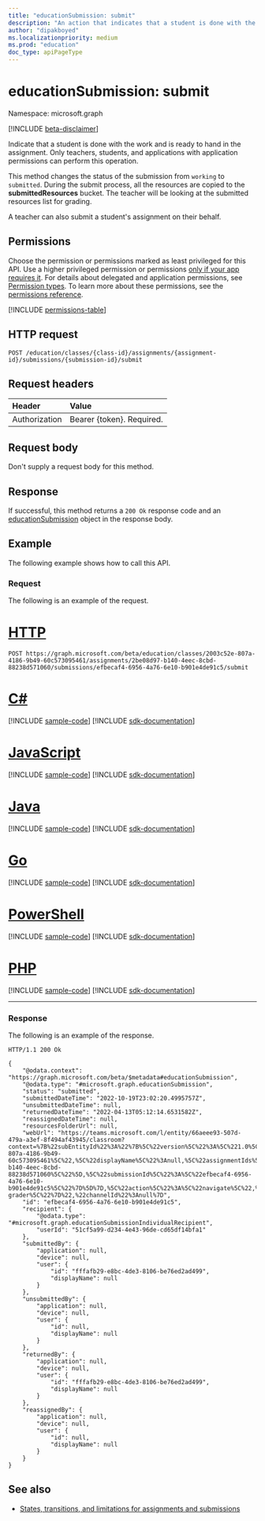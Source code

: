 ```yaml
---
title: "educationSubmission: submit"
description: "An action that indicates that a student is done with the work and is ready to hand in the assignment. This action can only be taken by the student."
author: "dipakboyed"
ms.localizationpriority: medium
ms.prod: "education"
doc_type: apiPageType
---
```


# educationSubmission: submit

Namespace: microsoft.graph

[!INCLUDE [beta-disclaimer](../../includes/beta-disclaimer.md)]

Indicate that a student is done with the work and is ready to hand in the assignment. Only teachers, students, and applications with application permissions can perform this operation.

This method changes the status of the submission from `working` to `submitted`. During the submit process, all the resources are copied to the **submittedResources** bucket. The teacher will be looking at the submitted resources list for grading.

A teacher can also submit a student's assignment on their behalf.

## Permissions
Choose the permission or permissions marked as least privileged for this API. Use a higher privileged permission or permissions [only if your app requires it](/graph/permissions-overview#best-practices-for-using-microsoft-graph-permissions). For details about delegated and application permissions, see [Permission types](/graph/permissions-overview#permission-types). To learn more about these permissions, see the [permissions reference](/graph/permissions-reference).

<!-- { "blockType": "permissions", "name": "educationsubmission_submit" } -->
[!INCLUDE [permissions-table](../includes/permissions/educationsubmission-submit-permissions.md)]

## HTTP request
<!-- { "blockType": "ignored" } -->
```http
POST /education/classes/{class-id}/assignments/{assignment-id}/submissions/{submission-id}/submit
```

## Request headers
| Header       | Value |
|:---------------|:--------|
| Authorization  | Bearer {token}. Required.  |

## Request body
Don't supply a request body for this method.

## Response
If successful, this method returns a `200 Ok` response code and an [educationSubmission](../resources/educationsubmission.md) object in the response body.

## Example
The following example shows how to call this API.
### Request
The following is an example of the request.

# [HTTP](#tab/http)
<!-- {
  "blockType": "request",
  "name": "educationsubmission_submit"
}-->

```http
POST https://graph.microsoft.com/beta/education/classes/2003c52e-807a-4186-9b49-60c573095461/assignments/2be08d97-b140-4eec-8cbd-88238d571060/submissions/efbecaf4-6956-4a76-6e10-b901e4de91c5/submit
```

# [C#](#tab/csharp)
[!INCLUDE [sample-code](../includes/snippets/csharp/educationsubmission-submit-csharp-snippets.md)]
[!INCLUDE [sdk-documentation](../includes/snippets/snippets-sdk-documentation-link.md)]

# [JavaScript](#tab/javascript)
[!INCLUDE [sample-code](../includes/snippets/javascript/educationsubmission-submit-javascript-snippets.md)]
[!INCLUDE [sdk-documentation](../includes/snippets/snippets-sdk-documentation-link.md)]

# [Java](#tab/java)
[!INCLUDE [sample-code](../includes/snippets/java/educationsubmission-submit-java-snippets.md)]
[!INCLUDE [sdk-documentation](../includes/snippets/snippets-sdk-documentation-link.md)]

# [Go](#tab/go)
[!INCLUDE [sample-code](../includes/snippets/go/educationsubmission-submit-go-snippets.md)]
[!INCLUDE [sdk-documentation](../includes/snippets/snippets-sdk-documentation-link.md)]

# [PowerShell](#tab/powershell)
[!INCLUDE [sample-code](../includes/snippets/powershell/educationsubmission-submit-powershell-snippets.md)]
[!INCLUDE [sdk-documentation](../includes/snippets/snippets-sdk-documentation-link.md)]

# [PHP](#tab/php)
[!INCLUDE [sample-code](../includes/snippets/php/educationsubmission-submit-php-snippets.md)]
[!INCLUDE [sdk-documentation](../includes/snippets/snippets-sdk-documentation-link.md)]

---

### Response
The following is an example of the response.

<!-- {
  "blockType": "response",
  "truncated": true,
  "@odata.type": "microsoft.graph.educationSubmission"
} -->

```http
HTTP/1.1 200 Ok

{
    "@odata.context": "https://graph.microsoft.com/beta/$metadata#educationSubmission",
    "@odata.type": "#microsoft.graph.educationSubmission",
    "status": "submitted",
    "submittedDateTime": "2022-10-19T23:02:20.4995757Z",
    "unsubmittedDateTime": null,
    "returnedDateTime": "2022-04-13T05:12:14.6531582Z",
    "reassignedDateTime": null,
    "resourcesFolderUrl": null,
    "webUrl": "https://teams.microsoft.com/l/entity/66aeee93-507d-479a-a3ef-8f494af43945/classroom?context=%7B%22subEntityId%22%3A%22%7B%5C%22version%5C%22%3A%5C%221.0%5C%22,%5C%22config%5C%22%3A%7B%5C%22classes%5C%22%3A%5B%7B%5C%22id%5C%22%3A%5C%222003c52e-807a-4186-9b49-60c573095461%5C%22,%5C%22displayName%5C%22%3Anull,%5C%22assignmentIds%5C%22%3A%5B%5C%222be08d97-b140-4eec-8cbd-88238d571060%5C%22%5D,%5C%22submissionId%5C%22%3A%5C%22efbecaf4-6956-4a76-6e10-b901e4de91c5%5C%22%7D%5D%7D,%5C%22action%5C%22%3A%5C%22navigate%5C%22,%5C%22view%5C%22%3A%5C%22speed-grader%5C%22%7D%22,%22channelId%22%3Anull%7D",
    "id": "efbecaf4-6956-4a76-6e10-b901e4de91c5",
    "recipient": {
        "@odata.type": "#microsoft.graph.educationSubmissionIndividualRecipient",
        "userId": "51cf5a99-d234-4e43-96de-cd65df14bfa1"
    },
    "submittedBy": {
        "application": null,
        "device": null,
        "user": {
            "id": "fffafb29-e8bc-4de3-8106-be76ed2ad499",
            "displayName": null
        }
    },
    "unsubmittedBy": {
        "application": null,
        "device": null,
        "user": {
            "id": null,
            "displayName": null
        }
    },
    "returnedBy": {
        "application": null,
        "device": null,
        "user": {
            "id": "fffafb29-e8bc-4de3-8106-be76ed2ad499",
            "displayName": null
        }
    },
    "reassignedBy": {
        "application": null,
        "device": null,
        "user": {
            "id": null,
            "displayName": null
        }
    }
}
```

## See also

* [States, transitions, and limitations for assignments and submissions](/graph/assignments-submissions-states-transition)

<!-- uuid: 8fcb5dbc-d5aa-4681-8e31-b001d5168d79
2015-10-25 14:57:30 UTC -->
<!--
{
  "type": "#page.annotation",
  "description": "educationSubmission: submit",
  "keywords": "",
  "section": "documentation",
  "tocPath": "",
  "suppressions": [
  ]
}
-->


